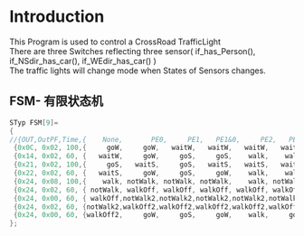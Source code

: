# Introduction

This Program is used to control a CrossRoad TrafficLight   
There are three Switches reflecting three sensor( if_has_Person(), if_NSdir_has_car(), if_WEdir_has_car() )   
The traffic lights will change mode when States of Sensors changes.    

## FSM- 有限状态机
```C
STyp FSM[9]=  
{     
//{OUT,OutPF,Time,{    None,	   PE0,     PE1,   PE1&0,     PE2,   PE2&0,   PE2&1, PE2&1&0}}
 {0x0C, 0x02, 100,{     goW,     goW,   waitW,   waitW,   waitW,   waitW,   waitW,   waitW}},   //goW  
 {0x14, 0x02, 60, {   waitW,     goW,     goS,     goS,    walk,    walk,     goS,     goS}},   //waitW  
 {0x21, 0x02, 100,{     goS,   waitS,     goS,   waitS,   waitS,   waitS,   waitS,   waitS}},   //goS  
 {0x22, 0x02, 60, {   waitS,     goW,     goS,     goW,    walk,    walk,    walk,    walk}},   //waitS  
 {0x24, 0x08, 100,{    walk, notWalk, notWalk, notWalk,    walk, notWalk, notWalk, notWalk}},   //walk  
 {0x24, 0x02, 60, { notWalk, walkOff, walkOff, walkOff, walkOff, walkOff, walkOff, walkOff}},   //notWalk  
 {0x24, 0x00, 60, { walkOff,notWalk2,notWalk2,notWalk2,notWalk2,notWalk2,notWalk2,notWalk2}},   //walkOff  
 {0x24, 0x02, 60, {notWalk2,walkOff2,walkOff2,walkOff2,walkOff2,walkOff2,walkOff2,walkOff2}},   //notWalk2  
 {0x24, 0x00, 60, {walkOff2,     goW,     goS,     goW,    walk,     goW,     goS,     goW}}    //walkOff2  
};  
```
